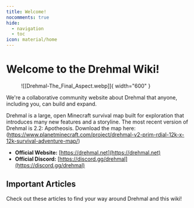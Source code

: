 ```yaml
---
title: Welcome!
nocomments: true
hide:
  - navigation
  - toc
icon: material/home
---
```


# Welcome to the Drehmal Wiki!

<figure markdown>
  ![[Drehmal-The_Final_Aspect.webp]]{ width="600" }
</figure>


We're a collaborative community website about Drehmal that anyone, including you, can build and expand. 

Drehmal is a large, open Minecraft survival map built for exploration that introduces many new features and a storyline. The most recent version of Drehmal is 2.2: Apotheosis. Download the map here: (https://www.planetminecraft.com/project/drehmal-v2-prim-rdial-12k-x-12k-survival-adventure-map/)

* **Official Website:** [https://drehmal.net](https://drehmal.net)
* **Official Discord:** [https://discord.gg/drehmal](https://discord.gg/drehmal)

## Important Articles
Check out these articles to find your way around Drehmal and this wiki!
